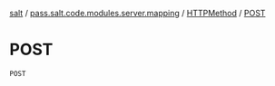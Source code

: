 [salt](../../index.md) / [pass.salt.code.modules.server.mapping](../index.md) / [HTTPMethod](index.md) / [POST](./-p-o-s-t.md)

# POST

`POST`